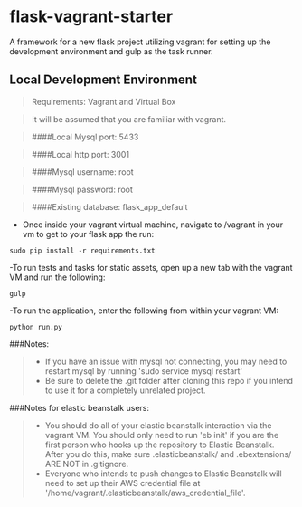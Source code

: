 flask-vagrant-starter
=========
A framework for a new flask project utilizing vagrant for setting up the development environment and gulp as the task runner.

Local Development Environment
----------
> Requirements: Vagrant and Virtual Box

> It will be assumed that you are familiar with vagrant.

> ####Local Mysql port: 5433

> ####Local http port: 3001

> ####Mysql username: root

> ####Mysql password: root

> ####Existing database: flask_app_default


- Once inside your vagrant virtual machine, navigate to /vagrant in your vm to get to your flask app the run:
```
sudo pip install -r requirements.txt
```
-To run tests and tasks for static assets, open up a new tab with the vagrant VM and run the following:
```
gulp
```
-To run the application, enter the following from within your vagrant VM:
```
python run.py
```

###Notes:
>* If you have an issue with mysql not connecting, you may need to restart mysql by running 'sudo service mysql restart'
>* Be sure to delete the .git folder after cloning this repo if you intend to use it for a completely unrelated project.

###Notes for elastic beanstalk users:
>* You should do all of your elastic beanstalk interaction via the vagrant VM. You should only need to run 'eb init' if you are the first person who hooks up the repository to Elastic Beanstalk. After you do this, make sure .elasticbeanstalk/ and .ebextensions/ ARE NOT in .gitignore.
>* Everyone who intends to push changes to Elastic Beanstalk will need to set up their AWS credential file at '/home/vagrant/.elasticbeanstalk/aws_credential_file'.
